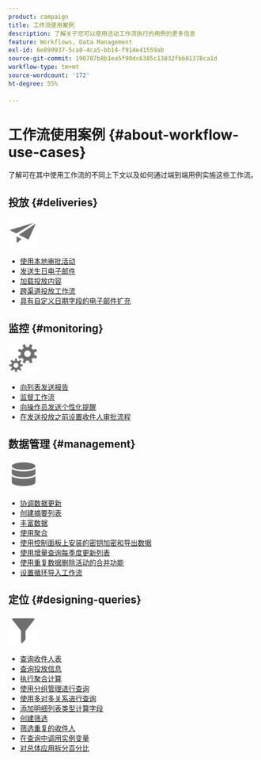 ```yaml
---
product: campaign
title: 工作流使用案例
description: 了解关于您可以使用活动工作流执行的用例的更多信息
feature: Workflows, Data Management
exl-id: 6e899937-5ca0-4ca5-bb14-f914e41559ab
source-git-commit: 190707b8b1ea5f90dc6385c13832fbb01378ca1d
workflow-type: tm+mt
source-wordcount: '172'
ht-degree: 55%

---
```


# 工作流使用案例 {#about-workflow-use-cases}

了解可在其中使用工作流的不同上下文以及如何通过端到端用例实施这些工作流。

## 投放 {#deliveries}

<img src="assets/do-not-localize/icon_send.svg" width="60px">

* [使用本地审批活动](local-approval-activity.md)
* [发送生日电子邮件](send-a-birthday-email.md)
* [加载投放内容](load-delivery-content.md)
* [跨渠道投放工作流](cross-channel-delivery-workflow.md)
* [具有自定义日期字段的电子邮件扩充](email-enrichment-with-custom-date-fields.md)

## 监控 {#monitoring}

<img src="assets/do-not-localize/icon_monitoring.svg" width="60px">

* [向列表发送报告](send-a-report-to-a-list.md)
* [监督工作流](workflow-supervision.md)
* [向操作员发送个性化提醒](send-alerts-to-operators.md)
* [在发送投放之前设置收件人审批流程](local-approval-activity.md)

## 数据管理 {#management}

<img src="assets/do-not-localize/icon_manage.svg" width="60px">

* [协调数据更新](coordinate-data-updates.md)
* [创建摘要列表](create-a-summary-list.md)
* [丰富数据](enrich-data.md)
* [使用聚合](using-aggregates.md)
* [使用控制面板上安装的密钥加密和导出数据](use-workflow-data.md#use-case-gpg-encrypt)
* [使用增量查询每季度更新列表](quarterly-list-update.md)
* [使用重复数据删除活动的合并功能](deduplication-merge.md)
* [设置循环导入工作流](recurring-import-workflow.md)

## 定位 {#designing-queries}

<img src="assets/do-not-localize/icon_filter.svg" width="60px">

* [查询收件人表](querying-recipient-table.md)
* [查询投放信息](query-delivery-info.md)
* [执行聚合计算](compute-aggregates.md)
* [使用分组管理进行查询](query-grouping-management.md)
* [使用多对多关系进行查询](query-many-to-many-relationship.md)
* [添加明细列表类型计算字段](adding-enumeration-type-calculated-field.md)
* [创建筛选](create-a-filter.md)
* [筛选重复的收件人](filter-duplicated-recipients.md)
* [在查询中调用实例变量](javascript-scripts-and-templates.md#calling-an-instance-variable-in-a-query)
* [对总体应用拆分百分比](javascript-scripts-and-templates.md#example)
